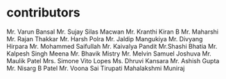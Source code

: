 # contributors
Mr. Varun Bansal
Mr. Sujay Silas Macwan
Mr. Kranthi Kiran B
Mr. Maharshi
Mr. Rajan Thakkar
Mr. Harsh Polra
Mr. Jaldip Mangukiya
Mr. Divyang Hirpara
Mr. Mohammed Saifullah
Mr. Kaivalya Pandit
Mr.Shashi Bhatia
Mr. Kalpesh Singh Meena
Mr. Bhavik Mistry
Mr. Melvin Samuel Joshuva
Mr. Maulik Patel
Mrs. Simone Vito Lopes
Ms. Dhruvi Kansara
Mr. Ashish Gupta
Mr. Nisarg B Patel 
Mr. Voona Sai Tirupati
Mahalakshmi Muniraj